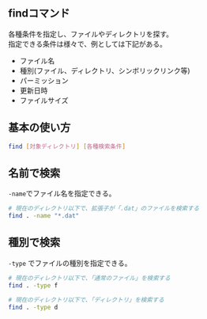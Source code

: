 ## findコマンド
各種条件を指定し、ファイルやディレクトリを探す。  
指定できる条件は様々で、例としては下記がある。

* ファイル名
* 種別(ファイル、ディレクトリ、シンボリックリンク等)
* パーミッション
* 更新日時
* ファイルサイズ

## 基本の使い方
```bash
find [対象ディレクトリ] [各種検索条件]
```

## 名前で検索
`-name`でファイル名を指定できる。

```bash
# 現在のディレクトリ以下で、拡張子が「.dat」のファイルを検索する
find . -name "*.dat"
```

## 種別で検索
`-type` でファイルの種別を指定できる。

```bash
# 現在のディレクトリ以下で、「通常のファイル」を検索する
find . -type f

# 現在のディレクトリ以下で、「ディレクトリ」を検索する
find . -type d
```